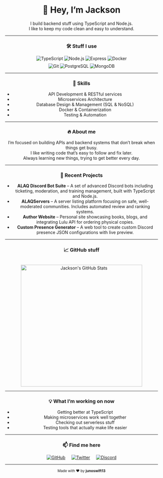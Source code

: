 <div align="center">

# 👋 Hey, I’m Jackson

I build backend stuff using TypeScript and Node.js.  
I like to keep my code clean and easy to understand.

---

### 🛠 Stuff I use

<div>
  <img src="https://img.shields.io/badge/TypeScript-3178C6?style=for-the-badge&logo=typescript&logoColor=white" alt="TypeScript" />
  <img src="https://img.shields.io/badge/Node.js-339933?style=for-the-badge&logo=node.js&logoColor=white" alt="Node.js" />
  <img src="https://img.shields.io/badge/Express.js-000000?style=for-the-badge&logo=express&logoColor=white" alt="Express" />
  <img src="https://img.shields.io/badge/Docker-2496ED?style=for-the-badge&logo=docker&logoColor=white" alt="Docker" />
</div>

<div style="margin-top: 8px;">
  <img src="https://img.shields.io/badge/Git-F05032?style=for-the-badge&logo=git&logoColor=white" alt="Git" />
  <img src="https://img.shields.io/badge/PostgreSQL-316192?style=for-the-badge&logo=postgresql&logoColor=white" alt="PostgreSQL" />
  <img src="https://img.shields.io/badge/MongoDB-47A248?style=for-the-badge&logo=mongodb&logoColor=white" alt="MongoDB" />
</div>

---

### 🧰 Skills

- API Development & RESTful services  
- Microservices Architecture  
- Database Design & Management (SQL & NoSQL)  
- Docker & Containerization  
- Testing & Automation  

---

### 🔥 About me

I’m focused on building APIs and backend systems that don’t break when things get busy.  
I like writing code that’s easy to follow and fix later.  
Always learning new things, trying to get better every day.

---

### 🚀 Recent Projects

- **ALAQ Discord Bot Suite** – A set of advanced Discord bots including ticketing, moderation, and training management, built with TypeScript and Node.js.  
- **ALAQServers** – A server listing platform focusing on safe, well-moderated communities. Includes automated review and ranking systems.  
- **Author Website** – Personal site showcasing books, blogs, and integrating Lulu API for ordering physical copies.  
- **Custom Presence Generator** – A web tool to create custom Discord presence JSON configurations with live preview.  

---

### 📈 GitHub stuff

<br />
<img src="https://github-readme-stats.vercel.app/api?username=junoswift13&show_icons=true&theme=radical" alt="Jackson's GitHub Stats" width="400" />

---

### 💡 What I’m working on now

- Getting better at TypeScript  
- Making microservices work well together  
- Checking out serverless stuff  
- Testing tools that actually make life easier

---

### 📫 Find me here

<div style="display:flex; justify-content:center; gap:20px; margin-top:16px;">
  <a href="https://github.com/junoswift13" title="GitHub" target="_blank" rel="noopener noreferrer">
    <img src="https://img.shields.io/badge/GitHub-181717?style=for-the-badge&logo=github&logoColor=white" alt="GitHub" />
  </a>
  <a href="https://twitter.com/jbhale12" title="Twitter" target="_blank" rel="noopener noreferrer">
    <img src="https://img.shields.io/badge/Twitter-1DA1F2?style=for-the-badge&logo=twitter&logoColor=white" alt="Twitter" />
  </a>
  <a href="https://discord.com/users/1219427867990036490" title="Discord" target="_blank" rel="noopener noreferrer">
    <img src="https://img.shields.io/badge/Discord-5865F2?style=for-the-badge&logo=discord&logoColor=white" alt="Discord" />
  </a>
</div>

---

<p>  
  <sub>Made with ❤️ by <strong>junoswift13</strong></sub>  
</p>

</div>

